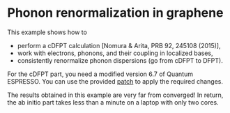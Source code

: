 # Phonon renormalization in graphene

This example shows how to

* perform a cDFPT calculation [Nomura & Arita, PRB 92, 245108 (2015)],
* work with electrons, phonons, and their coupling in localized bases,
* consistently renormalize phonon dispersions (go from cDFPT to DFPT).

For the cDFPT part, you need a modified version 6.7 of Quantum ESPRESSO. You
can use the provided [patch](../../patches) to apply the required changes.

The results obtained in this example are very far from converged! In return,
the ab initio part takes less than a minute on a laptop with only two cores.
